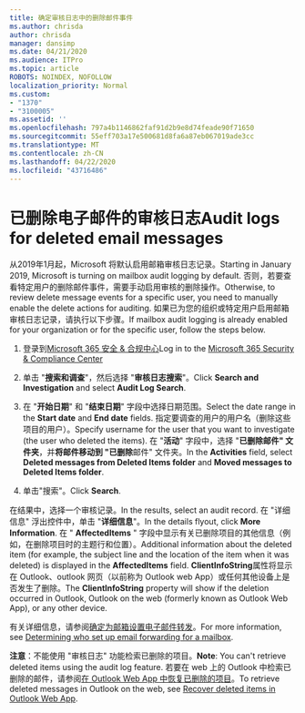 ```yaml
---
title: 确定审核日志中的删除邮件事件
ms.author: chrisda
author: chrisda
manager: dansimp
ms.date: 04/21/2020
ms.audience: ITPro
ms.topic: article
ROBOTS: NOINDEX, NOFOLLOW
localization_priority: Normal
ms.custom:
- "1370"
- "3100005"
ms.assetid: ''
ms.openlocfilehash: 797a4b1146862faf91d2b9e8d74feade90f71650
ms.sourcegitcommit: 55eff703a17e500681d8fa6a87eb067019ade3cc
ms.translationtype: MT
ms.contentlocale: zh-CN
ms.lasthandoff: 04/22/2020
ms.locfileid: "43716486"
---
```

# <a name="audit-logs-for-deleted-email-messages"></a><span data-ttu-id="0512f-102">已删除电子邮件的审核日志</span><span class="sxs-lookup"><span data-stu-id="0512f-102">Audit logs for deleted email messages</span></span>

<span data-ttu-id="0512f-103">从2019年1月起，Microsoft 将默认启用邮箱审核日志记录。</span><span class="sxs-lookup"><span data-stu-id="0512f-103">Starting in January 2019, Microsoft is turning on mailbox audit logging by default.</span></span> <span data-ttu-id="0512f-104">否则，若要查看特定用户的删除邮件事件，需要手动启用审核的删除操作。</span><span class="sxs-lookup"><span data-stu-id="0512f-104">Otherwise, to review delete message events for a specific user, you need to manually enable the delete actions for auditing.</span></span> <span data-ttu-id="0512f-105">如果已为您的组织或特定用户启用邮箱审核日志记录，请执行以下步骤。</span><span class="sxs-lookup"><span data-stu-id="0512f-105">If mailbox audit logging is already enabled for your organization or for the specific user, follow the steps below.</span></span>

1. <span data-ttu-id="0512f-106">登录到[Microsoft 365 安全 & 合规中心](https://protection.office.com/)</span><span class="sxs-lookup"><span data-stu-id="0512f-106">Log in to the [Microsoft 365 Security & Compliance Center](https://protection.office.com/)</span></span>

2. <span data-ttu-id="0512f-107">单击 "**搜索和调查**"，然后选择 "**审核日志搜索**"。</span><span class="sxs-lookup"><span data-stu-id="0512f-107">Click **Search and Investigation** and select **Audit Log Search**.</span></span>

3. <span data-ttu-id="0512f-108">在 "**开始日期**" 和 "**结束日期**" 字段中选择日期范围。</span><span class="sxs-lookup"><span data-stu-id="0512f-108">Select the date range in the **Start date** and **End date** fields.</span></span> <span data-ttu-id="0512f-109">指定要调查的用户的用户名（删除这些项目的用户）。</span><span class="sxs-lookup"><span data-stu-id="0512f-109">Specify username for the user that you want to investigate (the user who deleted the items).</span></span> <span data-ttu-id="0512f-110">在 "**活动**" 字段中，选择 "**已删除邮件" 文件夹**，并**将邮件移动到 "已删除**邮件" 文件夹。</span><span class="sxs-lookup"><span data-stu-id="0512f-110">In the **Activities** field, select **Deleted messages from Deleted Items folder** and **Moved messages to Deleted Items folder**.</span></span>

4. <span data-ttu-id="0512f-111">单击"搜索"。</span><span class="sxs-lookup"><span data-stu-id="0512f-111">Click **Search**.</span></span>

<span data-ttu-id="0512f-112">在结果中，选择一个审核记录。</span><span class="sxs-lookup"><span data-stu-id="0512f-112">In the results, select an audit record.</span></span> <span data-ttu-id="0512f-113">在 "详细信息" 浮出控件中，单击 "**详细信息**"。</span><span class="sxs-lookup"><span data-stu-id="0512f-113">In the details flyout, click **More Information**.</span></span> <span data-ttu-id="0512f-114">在 " **AffectedItems** " 字段中显示有关已删除项目的其他信息（例如，在删除项目时的主题行和位置）。</span><span class="sxs-lookup"><span data-stu-id="0512f-114">Additional information about the deleted item (for example, the subject line and the location of the item when it was deleted) is displayed in the **AffectedItems** field.</span></span> <span data-ttu-id="0512f-115">**ClientInfoString**属性将显示在 Outlook、outlook 网页（以前称为 Outlook web App）或任何其他设备上是否发生了删除。</span><span class="sxs-lookup"><span data-stu-id="0512f-115">The **ClientInfoString** property will show if the deletion occurred in Outlook, Outlook on the web (formerly known as Outlook Web App), or any other device.</span></span>

<span data-ttu-id="0512f-116">有关详细信息，请参阅[确定为邮箱设置电子邮件转发](https://docs.microsoft.com/office365/securitycompliance/auditing-troubleshooting-scenarios#determining-if-a-user-deleted-email-items)。</span><span class="sxs-lookup"><span data-stu-id="0512f-116">For more information, see [Determining who set up email forwarding for a mailbox](https://docs.microsoft.com/office365/securitycompliance/auditing-troubleshooting-scenarios#determining-if-a-user-deleted-email-items).</span></span>

<span data-ttu-id="0512f-117">**注意**：不能使用 "审核日志" 功能检索已删除的项目。</span><span class="sxs-lookup"><span data-stu-id="0512f-117">**Note**: You can't retrieve deleted items using the audit log feature.</span></span> <span data-ttu-id="0512f-118">若要在 web 上的 Outlook 中检索已删除的邮件，请参阅[在 Outlook Web App 中恢复已删除的项目](https://support.office.com/article/C3D8FC15-EEEF-4F1C-81DF-E27964B7EDD4)。</span><span class="sxs-lookup"><span data-stu-id="0512f-118">To retrieve deleted messages in Outlook on the web, see [Recover deleted items in Outlook Web App](https://support.office.com/article/C3D8FC15-EEEF-4F1C-81DF-E27964B7EDD4).</span></span>

